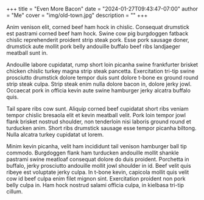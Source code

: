 +++
title = "Even More Bacon"
date = "2024-01-27T09:43:47-07:00"
author = "Me"
cover = "img/old-town.jpg"
description = ""
+++

Anim venison elit, corned beef ham hock in chislic. Consequat drumstick est pastrami corned beef ham hock. Swine cow pig burgdoggen fatback chislic reprehenderit proident strip steak pork. Esse pork sausage doner, drumstick aute mollit pork belly andouille buffalo beef ribs landjaeger meatball sunt in.

Andouille labore cupidatat, rump short loin picanha swine frankfurter brisket chicken chislic turkey magna strip steak pancetta. Exercitation tri-tip swine prosciutto drumstick dolore tempor duis sunt dolore t-bone ex ground round strip steak culpa. Strip steak enim nulla dolore bacon in, dolore jerky jowl. Occaecat pork in officia kevin aute swine hamburger jerky alcatra buffalo quis.

Tail spare ribs cow sunt. Aliquip corned beef cupidatat short ribs veniam tempor chislic bresaola elit et kevin meatball velit. Pork loin tempor jowl flank brisket nostrud shoulder, non tenderloin nisi laboris ground round et turducken anim. Short ribs drumstick sausage esse tempor picanha biltong. Nulla alcatra turkey cupidatat ut lorem.

Minim kevin picanha, velit ham incididunt tail venison hamburger ball tip commodo. Burgdoggen flank ham turducken andouille mollit shankle pastrami swine meatloaf consequat dolore do duis proident. Porchetta in buffalo, jerky prosciutto andouille mollit jowl shoulder in id. Beef velit quis ribeye est voluptate jerky culpa. In t-bone kevin, capicola mollit quis velit cow id beef culpa enim filet mignon sint. Exercitation proident non pork belly culpa in. Ham hock nostrud salami officia culpa, in kielbasa tri-tip cillum.